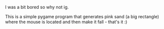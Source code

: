 I was a bit bored so why not ig.

This is a simple pygame program that generates pink sand (a big rectangle) where the mouse is located and then make it fall - that's it :)

